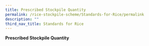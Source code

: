 ```yaml
---
title: Prescribed Stockpile Quantity
permalink: /rice-stockpile-scheme/Standards-for-Rice/permalink
description: ""
third_nav_title: Standards for Rice
---
```

**Prescribed Stockpile Quantity**

